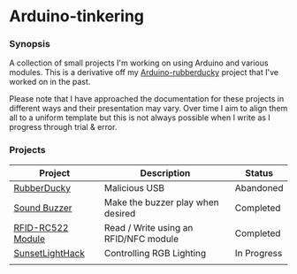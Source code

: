 # Arduino-tinkering

### Synopsis
A collection of small projects I'm working on using Arduino and various modules. This is a derivative off my [Arduino-rubberducky](https://github.com/dozmert/Arduino-rubberducky) project that I've worked on in the past.

Please note that I have approached the documentation for these projects in different ways and their presentation may vary. Over time I aim to align them all to a uniform template but this is not always possible when I write as I progress through trial & error.
### Projects

| Project                                                                 | Description                           | Status      |
| ----------------------------------------------------------------------- | ------------------------------------- | ----------- |
| [RubberDucky](RubberDucky/Rubberducky.md)                               | Malicious USB                         | Abandoned   |
| [Sound Buzzer](Arduino-Tinkering/SoundBuzzer/SoundBuzzer.md)            | Make the buzzer play when desired     | Completed   |
| [RFID-RC522 Module](RFID-RC522/RFID-RC522.md)                           | Read / Write using an RFID/NFC module | Completed   |
| [SunsetLightHack](Arduino-Tinkering/SunsetLightHack/SunsetLightHack.md) | Controlling RGB Lighting              | In Progress |
|                                                                         |                                       |             |
